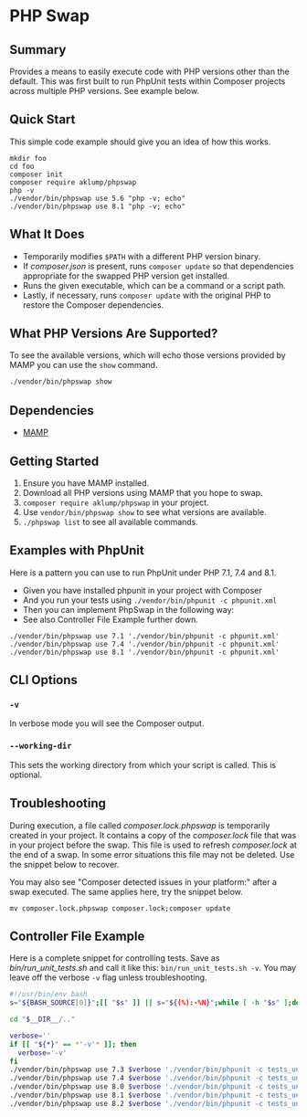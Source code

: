 # PHP Swap

## Summary

Provides a means to easily execute code with PHP versions other than the default. This was first built to run PhpUnit tests within Composer projects across multiple PHP versions. See example below.

## Quick Start

This simple code example should give you an idea of how this works.

```shell
mkdir foo
cd foo
composer init
composer require aklump/phpswap
php -v
./vendor/bin/phpswap use 5.6 "php -v; echo"
./vendor/bin/phpswap use 8.1 "php -v; echo"
```

## What It Does

* Temporarily modifies `$PATH` with a different PHP version binary.
* If _composer.json_ is present, runs `composer update` so that dependencies appropriate for the swapped PHP version get installed.
* Runs the given executable, which can be a command or a script path.
* Lastly, if necessary, runs `composer update` with the original PHP to restore the Composer dependencies.

## What PHP Versions Are Supported?

To see the available versions, which will echo those versions provided by MAMP you can use the `show` command.

```bash
./vendor/bin/phpswap show
```

## Dependencies

* [MAMP](https://www.mamp.info/en/mamp)

## Getting Started

1. Ensure you have MAMP installed.
2. Download all PHP versions using MAMP that you hope to swap.
3. `composer require aklump/phpswap` in your project.
4. Use `vendor/bin/phpswap show` to see what versions are available.
5. `./phpswap list` to see all available commands.

## Examples with PhpUnit

Here is a pattern you can use to run PhpUnit under PHP 7.1, 7.4 and 8.1.

* Given you have installed phpunit in your project with Composer
* And you run your tests using `./vendor/bin/phpunit -c phpunit.xml`
* Then you can implement PhpSwap in the following way:
* See also Controller File Example further down.

```shell
./vendor/bin/phpswap use 7.1 './vendor/bin/phpunit -c phpunit.xml'
./vendor/bin/phpswap use 7.4 './vendor/bin/phpunit -c phpunit.xml'
./vendor/bin/phpswap use 8.1 './vendor/bin/phpunit -c phpunit.xml'
```

## CLI Options

### `-v`

In verbose mode you will see the Composer output.

### `--working-dir`

This sets the working directory from which your script is called. This is optional.

## Troubleshooting

During execution, a file called _composer.lock.phpswap_ is temporarily created in your project. It contains a copy of the _composer.lock_ file that was in your project before the swap. This file is used to refresh _composer.lock_ at the end of a swap. In some error situations this file may not be deleted. Use the snippet below to recover.

You may also see "Composer detected issues in your platform:" after a swap executed. The same applies here, try the snippet below.

```shell
mv composer.lock.phpswap composer.lock;composer update
```

## Controller File Example

Here is a complete snippet for controlling tests. Save as _bin/run_unit_tests.sh_ and call it like this: `bin/run_unit_tests.sh -v`. You may leave off the verbose `-v` flag unless troubleshooting.

```bash
#!/usr/bin/env bash
s="${BASH_SOURCE[0]}";[[ "$s" ]] || s="${(%):-%N}";while [ -h "$s" ];do d="$(cd -P "$(dirname "$s")" && pwd)";s="$(readlink "$s")";[[ $s != /* ]] && s="$d/$s";done;__DIR__=$(cd -P "$(dirname "$s")" && pwd)

cd "$__DIR__/.."

verbose=''
if [[ "${*}" == *'-v'* ]]; then
  verbose='-v'
fi
./vendor/bin/phpswap use 7.3 $verbose './vendor/bin/phpunit -c tests_unit/phpunit.xml'
./vendor/bin/phpswap use 7.4 $verbose './vendor/bin/phpunit -c tests_unit/phpunit.xml'
./vendor/bin/phpswap use 8.0 $verbose './vendor/bin/phpunit -c tests_unit/phpunit.xml'
./vendor/bin/phpswap use 8.1 $verbose './vendor/bin/phpunit -c tests_unit/phpunit.xml'
./vendor/bin/phpswap use 8.2 $verbose './vendor/bin/phpunit -c tests_unit/phpunit.xml'
```
